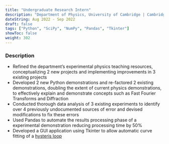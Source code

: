 ```yaml
---
title: "Undergraduate Research Intern"
description: "Department of Physics, University of Cambridge | Cambridge, United Kingdom"
dateString: Aug 2022 - Sep 2022
draft: false
tags: ["Python", "SciPy", "NumPy", "Pandas", "Tkinter"]
showToc: false
weight: 302
--- 
```


### Description
- Refined the department’s experimental physics teaching resources, conceptualizing 2 new projects and implementing
improvements in 3 existing projects
- Developed 2 new Python demonstrations and re-factored 2 existing demonstrations, doubling the extent of current physics
demonstrations, to effectively explain and demonstrate concepts such as Fast Fourier Transforms and Diffraction
- Conducted thorough data analysis of 3 existing experiments to identify over 4 previously undocumented sources of error
and devised modifications to fix these errors
- Used Pandas to automate the results processing phase of a experimental demonstration reducing processing time by 50%
- Developed a GUI application using Tkinter to allow automatic curve fitting of a [hysteris loop](https://www.nde-ed.org/Physics/Magnetism/HysteresisLoop.xhtml)

<!-- - Developed a multi-stage LLM pipeline using Llama3 to extract key information from X-Ray report images, leading to the creation of a new product in our suite.
- Architected and developed a cloud-native version of the product on Kubernetes and packaged it as a Helm chart for ease of deployment, distribution and versioning. 
- Enhanced operational efficiency by implementing GitOps at scale using ArgoCD, enabling centralized management of multiple K8s clusters, cutting down the release and software update timings by a magnitude.
- Established robust Kubernetes cluster monitoring and log aggregation through Grafana Agent and Grafana Cloud, allowing remote observability into customer installations.
- Built CI pipelines on GitHub Actions to automate building and testing of container images upon update to the product code.
- Automated end-to-end testing using PyTest, effectively saving over 4 hours of manual testing time per sprint.
- Strategically optimized the product's infrastructure on AWS, reducing the cloud cost by over 50%.
- Actively engaged with potential customers as the lead developer, providing technical guidance and support to drive customer success.
- Revamped the entire product codebase, improving reliability and readability while fixing numerous production bugs to ensure the smooth operation of the product on customer sites. -->
